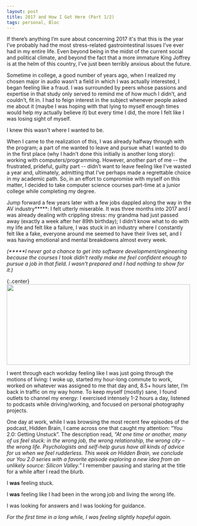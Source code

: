 ```yaml
---
layout: post
title: 2017 and How I Got Here (Part 1/2)
tags: personal, Bloc
---
```


If there’s anything I’m sure about concerning 2017 it's that this is the year I’ve probably had the most stress-related gastrointestinal issues I’ve ever had in my entire life. Even beyond being in the midst of the current social and political climate, and beyond the fact that a more immature King Joffrey is at the helm of this country, I’ve just been terribly anxious about the future.

Sometime in college, a good number of years ago, when I realized my chosen major in audio wasn’t a field in which I was actually interested, I began feeling like a fraud. I was surrounded by peers whose passions and expertise in that study only served to remind me of how much I didn’t, and couldn’t, fit in. I had to feign interest in the subject whenever people asked me about it (maybe I was hoping with that lying to myself enough times would help my actually believe it) but every time I did, the more I felt like I was losing sight of myself.

I knew this wasn't where I wanted to be.

When I came to the realization of this, I was already halfway through with the program; a part of me wanted to leave and pursue what I wanted to do in the first place (why I hadn’t done this initially is another long story): working with computers/programming. However, another part of me -- the frustrated, prideful, guilty part -- didn’t want to leave feeling like I’ve wasted a year and, ultimately, admitting that I’ve perhaps made a regrettable choice in my academic path. So, in an effort to compromise with myself on this matter, I decided to take computer science courses part-time at a junior college while completing my degree.

Jump forward a few years later with a few jobs dappled along the way in the AV industry**\***: I felt utterly miserable.
It was three months into 2017 and I was already dealing with crippling stress: my grandma had just passed away (exactly a week after her 89th birthday); I didn’t know what to do with my life and felt like a failure, I was stuck in an industry where I constantly felt like a fake, everyone around me seemed to have their lives set, and I was having emotional and mental breakdowns almost every week.

_(**\***I never got a chance to get into software development/engineering because the courses I took didn't really make me feel confident enough to pursue a job in that field. I wasn't prepared and I had nothing to show for it.)_

{:.center}
<img src="/assets/crazypills.gif" width="500" height="220" />

I went through each workday feeling like I was just going through the motions of living: I woke up, started my hour-long commute to work, worked on whatever was assigned to me that day and, 8.5+ hours later, I’m back in traffic on my way home. To keep myself (mostly) sane, I found outlets to channel my energy: I exercised intensely 1-2 hours a day, listened to podcasts while driving/working, and focused on personal photography projects.

One day at work, while I was browsing the most recent few episodes of the podcast, Hidden Brain, I came across one that caught my attention: “You 2.0: Getting Unstuck”. The description read, _“At one time or another, many of us feel stuck: in the wrong job, the wrong relationship, the wrong city – the wrong life. Psychologists and self-help gurus have all kinds of advice for us when we feel rudderless. This week on Hidden Brain, we conclude our You 2.0 series with a favorite episode exploring a new idea from an unlikely source: Silicon Valley.”_ I remember pausing and staring at the title for a while after I read the blurb.

I **was** feeling stuck.

I **was** feeling like I had been in the wrong job and living the wrong life.

I was looking for answers and I was looking for guidance.

_For the first time in a long while, I was feeling slightly hopeful again._
